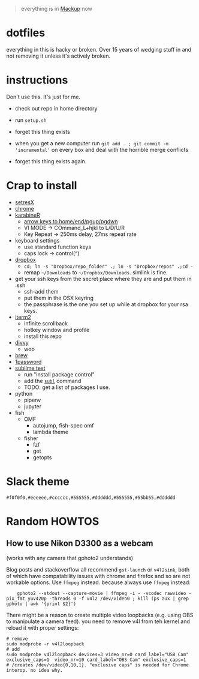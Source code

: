 
> everything is in [Mackup](https://github.com/lra/mackup) now

dotfiles
========

everything in this is hacky or broken. Over 15 years of wedging stuff in and not removing it unless it's actively broken.


instructions
========

Don't use this. It's just for me.

 - check out repo in home directory
 - run `setup.sh`
 - forget this thing exists

 - when you get a new computer run `git add . ; git commit -m 'incremental'` on every box and deal with the horrible merge conflicts
 - forget this thing exists again.


Crap to install
===============

 - [setresX](https://www.sendspace.com/file/mef6sk)
 - [chrome](http://google.com)
 - [karabineR](https://pqrs.org/osx/karabiner/)
   - [arrow keys to home/end/pgup/pgdwn](https://www.dropbox.com/home/documents/Karabiner?preview=private.xml)
   - VI MODE -> COmmand_L+hjkl to L/D/U/R
   - Key Repeat -> 250ms delay, 27ms repeat rate
 - keyboard settings
   - use standard function keys
   - caps lock -> control(^)
 - [dropbox](http://dropbox.com)
   - `cd; ln -s "Dropbox/repo_folder" .; ln -s "Dropbox/repos" .;cd -`
   - remap `~/Downloads` to `~/Dropbox/Downloads`. simlink is fine.
 - get your ssh keys from the secret place where they are and put them in .ssh
   - ssh-add them
   - put them in the OSX keyring
   - the passphrase is the one you set up while at dropbox for your rsa keys.
 - [iterm2](https://www.iterm2.com/downloads.html)
   - infinite scrollback
   - hotkey window and profile
   - install this repo
 - [divvy](https://itunes.apple.com/us/app/divvy-window-manager/id413857545?mt=12)
   - woo
 - [brew](brew.sh)
 - [1password](https://agilebits.com/downloads)
 - [sublime text](https://www.sublimetext.com/)
   - run "install package control"
   - add the [`subl`](https://www.sublimetext.com/docs/2/osx_command_line.html) command
   - TODO: get a list of packages I use.
 - python
   - pipenv
   - jupyter
 - fish
   - OMF
     - autojump, fish-spec omf
     - lambda theme
   - fisher
     - fzf
     - get
     - getopts
   
# Slack theme

```
#f0f0f0,#eeeeee,#cccccc,#555555,#dddddd,#555555,#55bb55,#dddddd
```



Random HOWTOS
=========

How to use Nikon D3300 as a webcam
-----------
(works with any camera that gphoto2 understands)

Blog posts and stackoverflow all recommend `gst-launch` or `v4l2sink`, both of which have compatability issues with chrome and firefox and so are not workable options. Use `ffmpeg` instead. because always use `ffmpeg` instead:

```fish
    gphoto2 --stdout --capture-movie | ffmpeg -i - -vcodec rawvideo -pix_fmt yuv420p -threads 0 -f v4l2 /dev/video0 ; kill (ps aux | grep gphoto | awk '{print $2}')
```

There might be a reason to create multiple video loopbacks (e.g. using OBS to manipulate a camera feed). you need to remove v4l from teh kernel and reload it with proper settings: 

```
# remove
sudo modprobe -r v4l2loopback 
# add
sudo modprobe v4l2loopback devices=3 video_nr=0 card_label="USB Cam" exclusive_caps=1  video_nr=10 card_label="OBS Cam" exclusive_caps=1 
# /creates /dev/video{0,10,1}. "exclusive caps" is needed for Chrome interop. no idea why.
```
